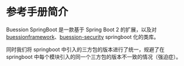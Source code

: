 # 参考手册简介


Buession SpringBoot 是一款基于 Spring Boot 2 的扩展，以及对 [buessionframework](https://www.buession.com/)、[buession-security](https://security.buession.com/) springboot 化的类库。

同时我们将 springboot 中引入的三方包的版本进行了统一，规避了在 springboot 中每个模块引入的同一个三方包的版本不一致的情况（强迫症）。